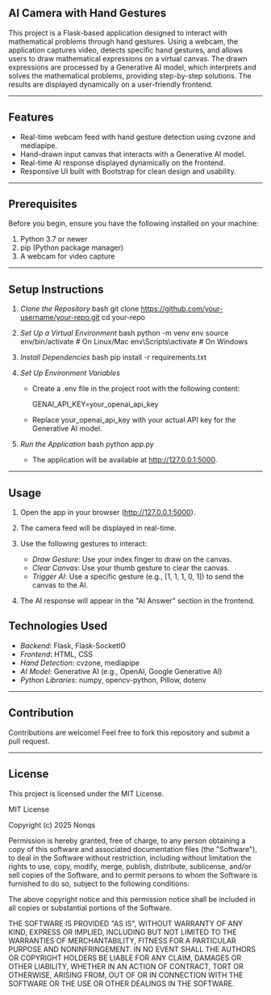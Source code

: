## AI Camera with Hand Gestures

This project is a Flask-based application designed to interact with mathematical problems through hand gestures. Using a webcam, the application captures video, detects specific hand gestures, and allows users to draw mathematical expressions on a virtual canvas. The drawn expressions are processed by a Generative AI model, which interprets and solves the mathematical problems, providing step-by-step solutions. The results are displayed dynamically on a user-friendly frontend.

---

## Features

- Real-time webcam feed with hand gesture detection using cvzone and mediapipe.
- Hand-drawn input canvas that interacts with a Generative AI model.
- Real-time AI response displayed dynamically on the frontend.
- Responsive UI built with Bootstrap for clean design and usability.

---

## Prerequisites

Before you begin, ensure you have the following installed on your machine:

1. Python 3.7 or newer
2. pip (Python package manager)
3. A webcam for video capture

---

## Setup Instructions

1. *Clone the Repository*
   bash
   git clone https://github.com/your-username/your-repo.git
   cd your-repo
   

2. *Set Up a Virtual Environment*
   bash
   python -m venv env
   source env/bin/activate      # On Linux/Mac
   env\Scripts\activate         # On Windows
   

3. *Install Dependencies*
   bash
   pip install -r requirements.txt
   

4. *Set Up Environment Variables*
   - Create a .env file in the project root with the following content:
     
     GENAI_API_KEY=your_openai_api_key
     
   - Replace your_openai_api_key with your actual API key for the Generative AI model.

5. *Run the Application*
   bash
   python app.py
   
   - The application will be available at http://127.0.0.1:5000.

---

## Usage

1. Open the app in your browser (http://127.0.0.1:5000).
2. The camera feed will be displayed in real-time.
3. Use the following gestures to interact:
   - *Draw Gesture*: Use your index finger to draw on the canvas.
   - *Clear Canvas*: Use your thumb gesture to clear the canvas.
   - *Trigger AI*: Use a specific gesture (e.g., [1, 1, 1, 0, 1]) to send the canvas to the AI.

4. The AI response will appear in the "AI Answer" section in the frontend.


## Technologies Used

- *Backend*: Flask, Flask-SocketIO
- *Frontend*: HTML, CSS 
- *Hand Detection*: cvzone, mediapipe
- *AI Model*: Generative AI (e.g., OpenAI, Google Generative AI)
- *Python Libraries*: numpy, opencv-python, Pillow, dotenv

---

## Contribution

Contributions are welcome! Feel free to fork this repository and submit a pull request.

---

## License

This project is licensed under the MIT License.


MIT License

Copyright (c) 2025 Nonqs

Permission is hereby granted, free of charge, to any person obtaining a copy
of this software and associated documentation files (the "Software"), to deal
in the Software without restriction, including without limitation the rights
to use, copy, modify, merge, publish, distribute, sublicense, and/or sell
copies of the Software, and to permit persons to whom the Software is
furnished to do so, subject to the following conditions:

The above copyright notice and this permission notice shall be included in all
copies or substantial portions of the Software.

THE SOFTWARE IS PROVIDED "AS IS", WITHOUT WARRANTY OF ANY KIND, EXPRESS OR
IMPLIED, INCLUDING BUT NOT LIMITED TO THE WARRANTIES OF MERCHANTABILITY,
FITNESS FOR A PARTICULAR PURPOSE AND NONINFRINGEMENT. IN NO EVENT SHALL THE
AUTHORS OR COPYRIGHT HOLDERS BE LIABLE FOR ANY CLAIM, DAMAGES OR OTHER
LIABILITY, WHETHER IN AN ACTION OF CONTRACT, TORT OR OTHERWISE, ARISING FROM,
OUT OF OR IN CONNECTION WITH THE SOFTWARE OR THE USE OR OTHER DEALINGS IN THE
SOFTWARE.
